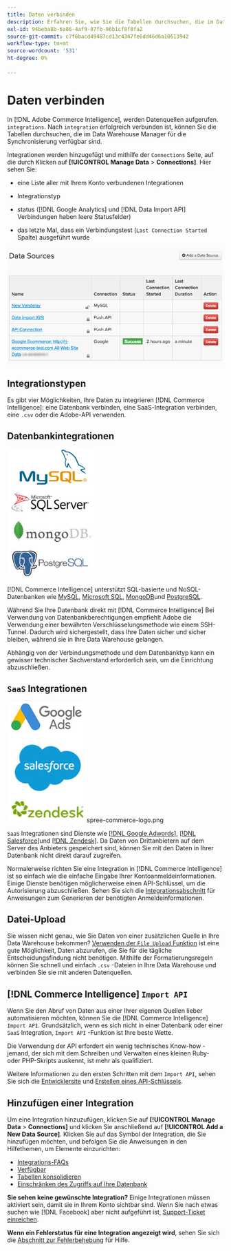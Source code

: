 ```yaml
---
title: Daten verbinden
description: Erfahren Sie, wie Sie die Tabellen durchsuchen, die im Data Warehouse Manager für die Synchronisierung verfügbar sind.
exl-id: 94beba8b-6a86-4af9-87fb-96b1cf8f8fa2
source-git-commit: c7f6bacd49487cd13c4347fe6dd46d6a10613942
workflow-type: tm+mt
source-wordcount: '531'
ht-degree: 0%

---
```


# Daten verbinden

In [!DNL Adobe Commerce Intelligence], werden Datenquellen aufgerufen. `integrations`. Nach `integration` erfolgreich verbunden ist, können Sie die Tabellen durchsuchen, die im Data Warehouse Manager für die Synchronisierung verfügbar sind.

Integrationen werden hinzugefügt und mithilfe der `Connections` Seite, auf die durch Klicken auf **[!UICONTROL Manage Data** > **Connections]**. Hier sehen Sie:

* eine Liste aller mit Ihrem Konto verbundenen Integrationen

* Integrationstyp

* status ([!DNL Google Analytics] und [!DNL Data Import API] Verbindungen haben leere Statusfelder)

* das letzte Mal, dass ein Verbindungstest (`Last Connection Started` Spalte) ausgeführt wurde

![data\_sources\_table.png](../../../assets/Data_Sources_Table.png)

## Integrationstypen

Es gibt vier Möglichkeiten, Ihre Daten zu integrieren [!DNL Commerce Intelligence]: eine Datenbank verbinden, eine SaaS-Integration verbinden, eine `.csv` oder die Adobe-API verwenden.

## Datenbankintegrationen

![Database\_icons.jpg](../../../assets/Database_icons.jpg)

[!DNL Commerce Intelligence] unterstützt SQL-basierte und NoSQL-Datenbanken wie [MySQL](../../importing-data/integrations/mysql-via-ssh-tunnel.md), [Microsoft SQL](../integrations/microsoft-sql-server.md), [MongoDB](../integrations/mongodb-via-ssh-tunnel.md)und [PostgreSQL](../integrations/postgresql.md).

Während Sie Ihre Datenbank direkt mit [!DNL Commerce Intelligence] Bei Verwendung von Datenbankberechtigungen empfiehlt Adobe die Verwendung einer bewährten Verschlüsselungsmethode wie einem SSH-Tunnel. Dadurch wird sichergestellt, dass Ihre Daten sicher und sicher bleiben, während sie in Ihre Data Warehouse gelangen.

Abhängig von der Verbindungsmethode und dem Datenbanktyp kann ein gewisser technischer Sachverstand erforderlich sein, um die Einrichtung abzuschließen.

## `SaaS` Integrationen

![](../../../assets/SaaS_icons.jpg)spree-commerce-logo.png

`SaaS` Integrationen sind Dienste wie [[!DNL Google Adwords]](../integrations/google-adwords.md), [[!DNL Salesforce]](../integrations/salesforce.md)und [[!DNL Zendesk]](../integrations/zendesk.md). Da Daten von Drittanbietern auf dem Server des Anbieters gespeichert sind, können Sie mit den Daten in Ihrer Datenbank nicht direkt darauf zugreifen.

Normalerweise richten Sie eine Integration in [!DNL Commerce Intelligence] ist so einfach wie die einfache Eingabe Ihrer Kontoanmeldeinformationen. Einige Dienste benötigen möglicherweise einen API-Schlüssel, um die Autorisierung abzuschließen. Sehen Sie sich die [Integrationsabschnitt](../integrations/integrations.md) für Anweisungen zum Generieren der benötigten Anmeldeinformationen.

## Datei-Upload

Sie wissen nicht genau, wie Sie Daten von einer zusätzlichen Quelle in Ihre Data Warehouse bekommen? [Verwenden der `File Upload` Funktion](../connecting-data/using-file-uploader.md) ist eine gute Möglichkeit, Daten abzurufen, die Sie für die tägliche Entscheidungsfindung nicht benötigen. Mithilfe der Formatierungsregeln können Sie schnell und einfach `.csv` -Dateien in Ihre Data Warehouse und verbinden Sie sie mit anderen Datenquellen.

## [!DNL Commerce Intelligence] `Import API`

Wenn Sie den Abruf von Daten aus einer Ihrer eigenen Quellen lieber automatisieren möchten, können Sie die [!DNL Commerce Intelligence] `Import API`. Grundsätzlich, wenn es sich nicht in einer Datenbank oder einer `SaaS` Integration, `Import API` -Funktion ist Ihre beste Wette.

Die Verwendung der API erfordert ein wenig technisches Know-how - jemand, der sich mit dem Schreiben und Verwalten eines kleinen Ruby- oder PHP-Skripts auskennt, ist mehr als qualifiziert.

Weitere Informationen zu den ersten Schritten mit dem `Import API`, sehen Sie sich die [Entwicklersite](https://developer.adobe.com/commerce/services/reporting/) und [Erstellen eines API-Schlüssels](https://developer.adobe.com/commerce/services/reporting/import-api/).

## Hinzufügen einer Integration

Um eine Integration hinzuzufügen, klicken Sie auf **[!UICONTROL Manage Data** > **Connections]** und klicken Sie anschließend auf **[!UICONTROL Add a New Data Source]**. Klicken Sie auf das Symbol der Integration, die Sie hinzufügen möchten, und befolgen Sie die Anweisungen in den Hilfethemen, um Elemente einzurichten:

* [Integrations-FAQs](https://support.magento.com/hc/en-us/sections/360003161871-Integration-FAQ)
* [Verfügbar ](../integrations/integrations.md)
* [Tabellen konsolidieren](../../../best-practices/consolidating-your-tables.md)
* [Einschränken des Zugriffs auf Ihre Datenbank](../../../administrator/account-management/restrict-db-access.md)

**Sie sehen keine gewünschte Integration?** Einige Integrationen müssen aktiviert sein, damit sie in Ihrem Konto sichtbar sind. Wenn Sie nach etwas suchen wie [!DNL Facebook] aber nicht aufgeführt ist, [Support-Ticket einreichen](https://experienceleague.adobe.com/docs/commerce-knowledge-base/kb/troubleshooting/miscellaneous/mbi-service-policies.html).

**Wenn ein Fehlerstatus für eine Integration angezeigt wird**, sehen Sie sich die [Abschnitt zur Fehlerbehebung](https://support.magento.com/hc/en-us/sections/360003078151) für Hilfe.
